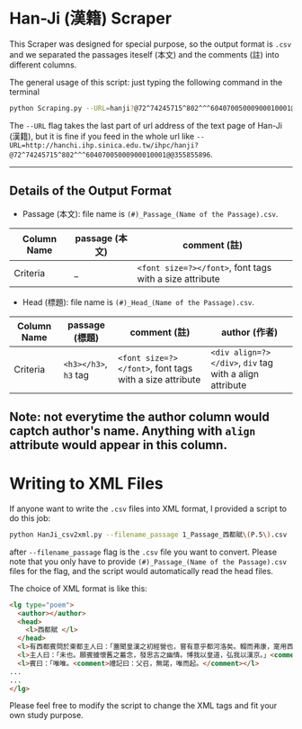 # Han-Ji (漢籍) Scraper
This Scraper was designed for special purpose, so the output format is `.csv`
and we separated the passages iteself (本文) and the comments (註) into different columns.

The general usage of this script: just typing the following command in the terminal
```bash
python Scraping.py --URL=hanji?@72^74245715^802^^^60407005000900010001@@355855896
```
The `--URL` flag takes the last part of url address of the text page of Han-Ji (漢籍), 
but it is fine if you feed in the whole url like `--URL=http://hanchi.ihp.sinica.edu.tw/ihpc/hanji?@72^74245715^802^^^60407005000900010001@@355855896`.

----
## Details of the Output Format
- Passage (本文): file name is `(#)_Passage_(Name of the Passage).csv`.

| Column Name | passage (本文) | comment (註) |
| ---- | ----    | ----    |
| Criteria    | _ | `<font size=?></font>`, font tags with a size attribute |

- Head (標題): file name is `(#)_Head_(Name of the Passage).csv`.

| Column Name | passage (標題) | comment (註) | author (作者) |
| ---- | ----    | ----    | ---- |
| Criteria    | `<h3></h3>`, `h3` tag | `<font size=?></font>`, font tags with a size attribute | `<div align=?></div>`, `div` tag with a align attribute |


Note: not everytime the author column would captch author's name. Anything with `align` attribute would appear in this column.
---

# Writing to XML Files
If anyone want to write the `.csv` files into XML format, I provided a script to do this job: 

```bash
python HanJi_csv2xml.py --filename_passage 1_Passage_西都賦\(P.5\).csv
```

after `--filename_passage` flag is the `.csv` file you want to convert. Please note that you only have to provide `(#)_Passage_(Name of the Passage).csv` files for the flag, and the script would automatically read the head files. 

The choice of XML format is like this:
```html
<lg type="poem">
  <author></author>
  <head>
    <l>西都賦 </l>
  </head>
  <l>有西都賓問於東都主人曰：「蓋聞皇漢之初經營也，嘗有意乎都河洛矣。輟而弗康，寔用西遷，作我上都。主人聞其故而覩其制乎？」<comment>孝經鈎命決曰：道機合者稱皇。尚書曰：厥既得吉卜，乃經營。東都有河南洛陽，故曰河洛也。鄭玄論語注曰：輟，止也，張衛切。孔安國尚書傳曰：康，安也。穀梁傳曰：葬我君桓公。我君，接上下也。</comment></l>
  <l>主人曰：「未也。願賓攄懷舊之蓄念，發思古之幽情。博我以皇道，弘我以漢京。」<comment>廣雅曰：攄，舒也。孔安國尚書傳曰：蓄，積也。論語，顏淵曰：夫子博我以文。</comment></l>
  <l>賓曰：「唯唯。<comment>禮記曰：父召，無諾，唯而起。</comment></l>
...
...
</lg>
```

Please feel free to modify the script to change the XML tags and fit your own study purpose.